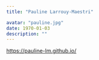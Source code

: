 ```yaml
---
title: "Pauline Larrouy-Maestri"

avatar: "pauline.jpg"
date: 1970-01-03
description: ""
---
```


https://pauline-lm.github.io/
